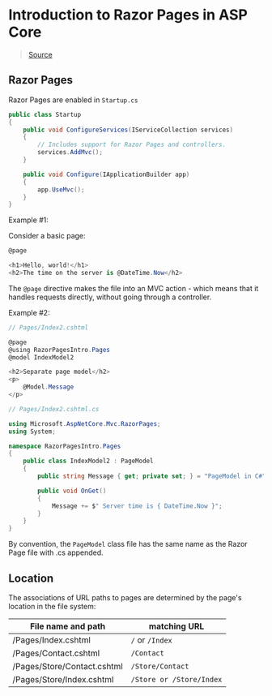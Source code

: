# Introduction to Razor Pages in ASP Core

> [Source](https://docs.microsoft.com/en-us/aspnet/core/razor-pages/index?view=aspnetcore-2.2&tabs=visual-studio)

## Razor Pages

Razor Pages are enabled in `Startup.cs`

```csharp
public class Startup
{
    public void ConfigureServices(IServiceCollection services)
    {
        // Includes support for Razor Pages and controllers.
        services.AddMvc();
    }

    public void Configure(IApplicationBuilder app)
    {
        app.UseMvc();
    }
}
```

Example #1:

Consider a basic page:

```csharp
@page

<h1>Hello, world!</h1>
<h2>The time on the server is @DateTime.Now</h2>
```

The `@page` directive makes the file into an MVC action - which means that it handles requests directly, without going through a controller.

Example #2:

```csharp
// Pages/Index2.cshtml

@page
@using RazorPagesIntro.Pages
@model IndexModel2

<h2>Separate page model</h2>
<p>
    @Model.Message
</p>
```

```csharp
// Pages/Index2.cshtml.cs

using Microsoft.AspNetCore.Mvc.RazorPages;
using System;

namespace RazorPagesIntro.Pages
{
    public class IndexModel2 : PageModel
    {
        public string Message { get; private set; } = "PageModel in C#";

        public void OnGet()
        {
            Message += $" Server time is { DateTime.Now }";
        }
    }
}
```

By convention, the `PageModel` class file has the same name as the Razor Page file with .cs appended.

## Location

The associations of URL paths to pages are determined by the page's location in the file system:

| File name and path          | matching URL             |
| --------------------------- | ------------------------ |
| /Pages/Index.cshtml         | `/` or `/Index`          |
| /Pages/Contact.cshtml       | `/Contact`               |
| /Pages/Store/Contact.cshtml | `/Store/Contact`         |
| /Pages/Store/Index.cshtml   | `/Store or /Store/Index` |

```csharp

```

